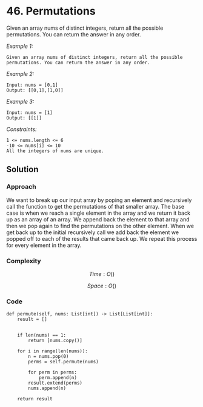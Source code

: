 # 46. Permutations
Given an array nums of distinct integers, return all the possible permutations. You can return the answer in any order.

*Example 1:*

```
Given an array nums of distinct integers, return all the possible permutations. You can return the answer in any order.
```

*Example 2:*

```
Input: nums = [0,1]
Output: [[0,1],[1,0]]
```

*Example 3:*

```
Input: nums = [1]
Output: [[1]]
```

*Constraints:*

```
1 <= nums.length <= 6
-10 <= nums[i] <= 10
All the integers of nums are unique.
```

## Solution

### Approach
We want to break up our input array by poping an element and recursively call the function to get the permutations of that smaller array. The base case is when we reach a single element in the array and we return it back up as an array of an array. We append back the element to that array and then we pop again to find the permutations on the other element. When we get back up to the initial recursively call we add back the element we popped off to each of the results that came back up. We repeat this process for every element in the array.

### Complexity
$$Time: O()$$

$$Space: O()$$

### Code
```
def permute(self, nums: List[int]) -> List[List[int]]:
    result = []


    if len(nums) == 1:
        return [nums.copy()]

    for i in range(len(nums)):
        n = nums.pop(0)
        perms = self.permute(nums)

        for perm in perms:
            perm.append(n)
        result.extend(perms)
        nums.append(n)
    
    return result
```